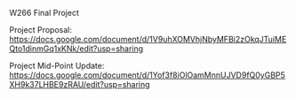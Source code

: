 W266 Final Project

Project Proposal: https://docs.google.com/document/d/1V9uhXOMVhjNbyMFBi2zOkqJTuiMEQto1dinmGq1xKNk/edit?usp=sharing

Project Mid-Point Update: https://docs.google.com/document/d/1Yof3f8iOlOamMnnUJVD9fQ0yGBP5XH9k37LHBE9zRAU/edit?usp=sharing
